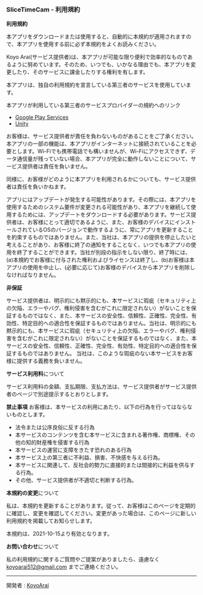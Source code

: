 ### SliceTimeCam - 利用規約

**利用規約**

本アプリをダウンロードまたは使用すると、自動的に本規約が適用されますので、本アプリを使用する前に必ず本規約をよくお読みください。

Koyo Arai(サービス提供者)は、本アプリが可能な限り便利で効率的なものであるように努めています。そのため、いつでも、いかなる理由でも、本アプリを変更したり、そのサービスに課金したりする権利を有します。

本アプリは、独自の利用規約を宣言している第三者のサービスを使用しています。

本アプリが利用している第三者のサービスプロバイダーの規約へのリンク

* [Google Play Services](https://policies.google.com/terms)
* [Unity](https://unity3d.com/legal/terms-of-service)

お客様は、サービス提供者が責任を負わないものがあることをご了承ください。本アプリの一部の機能は、本アプリがインターネットに接続されていることを必要とします。Wi-Fiでも携帯電話でも構いませんが、Wi-Fiにアクセスできず、データ通信量が残っていない場合、本アプリが完全に動作しないことについて、サービス提供者は責任を負いません。

同様に、お客様がどのように本アプリを利用されるかについても、サービス提供者は責任を負いかねます。

アプリにはアップデートが発生する可能性があります。その際には、本アプリを使用するためのシステム要件が変更される可能性があり、本アプリを継続して使用するためには、アップデートをダウンロードする必要があります。サービス提供者は、お客様にとって適切であるように、また、お客様のデバイスにインストールされているOSのバージョンで動作するように、常にアプリを更新することを約束するものではありません。また、当社は、本アプリの提供を停止したいと考えることがあり、お客様に終了の通知をすることなく、いつでも本アプリの使用を終了することができます。当社が別段の指示をしない限り、終了時には、(a)本規約でお客様に付与された権利およびライセンスは終了し、(b)お客様は本アプリの使用を中止し、(必要に応じて)お客様のデバイスから本アプリを削除しなければなりません。

**非保証**

サービス提供者は、明示的にも黙示的にも、本サービスに瑕疵（セキュリティ上の欠陥、エラーやバグ、権利侵害を含むがこれに限定されない）がないことを保証するものではなく、また、本サービスの安全性、信頼性、正確性、完全性、有効性、特定目的への適合性を保証するものではありません。当社は、明示的にも黙示的にも、本サービスに瑕疵（セキュリティ上の欠陥、エラーやバグ、権利侵害を含むがこれに限定されない）がないことを保証するものではなく、また、本サービスの安全性、信頼性、正確性、完全性、有効性、特定目的への適合性を保証するものではありません。 当社は、このような瑕疵のない本サービスをお客様に提供する義務を負いません。

**サービス利用料**について

サービス利用料の金額、支払期限、支払方法は、サービス提供者がサービス提供者のページで別途提示するとおりとします。

**禁止事項**
お客様は、本サービスの利用にあたり、以下の行為を行ってはならないものとします。

- 法令または公序良俗に反する行為
- 本サービスのコンテンツを含む本サービスに含まれる著作権、商標権、その他の知的財産権を侵害する行為
- 本サービスの運営に支障をきたす恐れのある行為
- 本サービス上の第三者に不利益、損害、不快感を与える行為。
- 本サービスに関連して、反社会的勢力に直接的または間接的に利益を供与する行為。
- その他、サービス提供者が不適切と判断する行為。

**本規約の変更**について

私は、本規約を更新することがあります。従って、お客様はこのページを定期的に確認し、変更を確認してください。変更があった場合は、このページに新しい利用規約を掲載してお知らせします。

本規約は、2021-10-15より有効となります。

**お問い合わせ**について

私の利用規約に関するご質問やご提案がありましたら、遠慮なく koyoarai512@gmail.com までご連絡ください。

---

開発者 : [KoyoArai](https://twitter.com/koyoarai_)